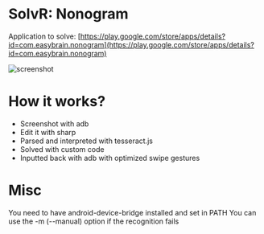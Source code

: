 # SolvR: Nonogram
Application to solve: [https://play.google.com/store/apps/details?id=com.easybrain.nonogram](https://play.google.com/store/apps/details?id=com.easybrain.nonogram)

![screenshot](https://github.com/Chicken112/nonogram-solver/blob/main/nonogramsolver.png)

# How it works?
 - Screenshot with adb
 - Edit it with sharp
 - Parsed and interpreted with tesseract.js
 - Solved with custom code
 - Inputted back with adb with optimized swipe gestures

# Misc
You need to have android-device-bridge installed and set in PATH
You can use the -m (--manual) option if the recognition fails
